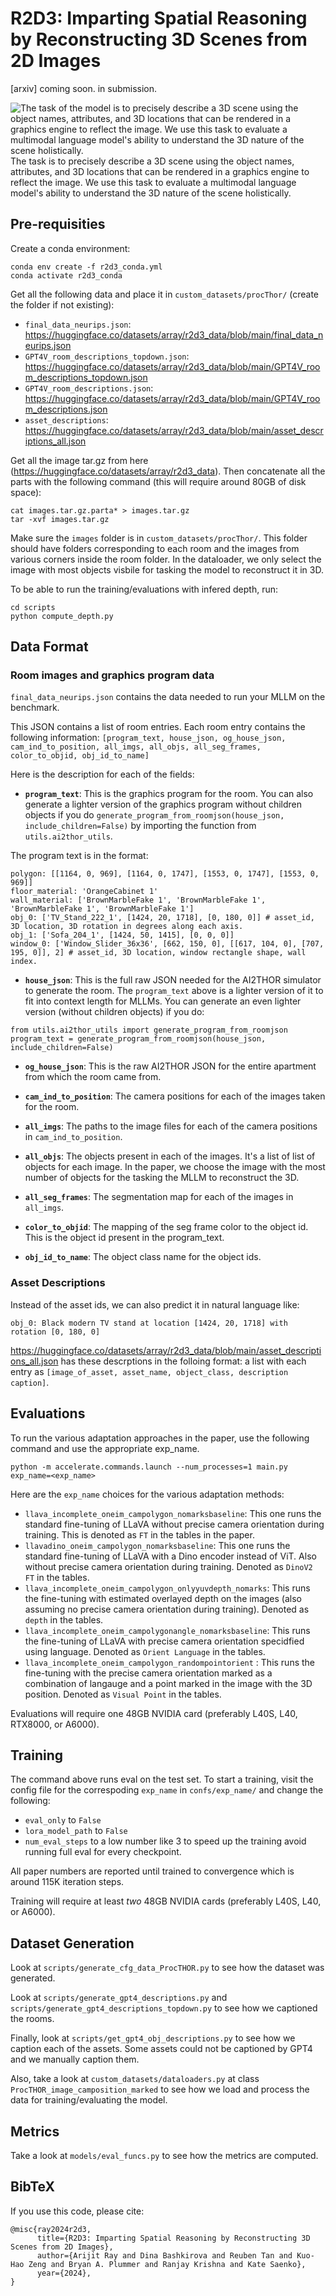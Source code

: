 # R2D3: Imparting Spatial Reasoning by Reconstructing 3D Scenes from 2D Images

[arxiv] coming soon. in submission.

![The task of the model is to precisely describe a 3D scene using the object names, attributes, and 3D locations that can be rendered in a graphics engine to reflect the image. We use this task to evaluate a multimodal language model's ability to understand the 3D nature of the scene holistically.](teaser_fig.png)
The task is to precisely describe a 3D scene using the object names, attributes, and 3D locations that can be rendered in a graphics engine to reflect the image. We use this task to evaluate a multimodal language model's ability to understand the 3D nature of the scene holistically.

## Pre-requisities

Create a conda environment:

```
conda env create -f r2d3_conda.yml
conda activate r2d3_conda
```

Get all the following data and place it in `custom_datasets/procThor/` (create the folder if not existing):
- `final_data_neurips.json`: https://huggingface.co/datasets/array/r2d3_data/blob/main/final_data_neurips.json 
- `GPT4V_room_descriptions_topdown.json`: https://huggingface.co/datasets/array/r2d3_data/blob/main/GPT4V_room_descriptions_topdown.json 
- `GPT4V_room_descriptions.json`:  https://huggingface.co/datasets/array/r2d3_data/blob/main/GPT4V_room_descriptions.json 
- `asset_descriptions`: https://huggingface.co/datasets/array/r2d3_data/blob/main/asset_descriptions_all.json 

Get all the image tar.gz from here (https://huggingface.co/datasets/array/r2d3_data). Then concatenate all the parts with the following command (this will require around 80GB of disk space):
```
cat images.tar.gz.parta* > images.tar.gz
tar -xvf images.tar.gz
```

Make sure the `images` folder is in `custom_datasets/procThor/`. This folder should have folders corresponding to each room and the images from various corners inside the room folder. In the dataloader, we only select the image with most objects visbile for tasking the model to reconstruct it in 3D.

To be able to run the training/evaluations with infered depth, run:

```
cd scripts
python compute_depth.py
```

## Data Format

### Room images and graphics program data
`final_data_neurips.json` contains the data needed to run your MLLM on the benchmark. 

This JSON contains a list of room entries. Each room entry contains the following information:
`[program_text, house_json, og_house_json, cam_ind_to_position, all_imgs, all_objs, all_seg_frames, color_to_objid, obj_id_to_name]`

Here is the description for each of the fields:
- **`program_text`**: This is the graphics program for the room. You can also generate a lighter version of the graphics program without children objects if you do `generate_program_from_roomjson(house_json, include_children=False)` by importing the function from `utils.ai2thor_utils`. 

The program text is in the format:

```
polygon: [[1164, 0, 969], [1164, 0, 1747], [1553, 0, 1747], [1553, 0, 969]]
floor_material: 'OrangeCabinet 1'
wall_material: ['BrownMarbleFake 1', 'BrownMarbleFake 1', 'BrownMarbleFake 1', 'BrownMarbleFake 1']
obj_0: ['TV_Stand_222_1', [1424, 20, 1718], [0, 180, 0]] # asset_id, 3D location, 3D rotation in degrees along each axis.
obj_1: ['Sofa_204_1', [1424, 50, 1415], [0, 0, 0]]
window_0: ['Window_Slider_36x36', [662, 150, 0], [[617, 104, 0], [707, 195, 0]], 2] # asset_id, 3D location, window rectangle shape, wall index.
```

- **`house_json`**: This is the full raw JSON needed for the AI2THOR simulator to generate the room. The `program_text` above is a lighter version of it to fit into context length for MLLMs. You can generate an even lighter version (without children objects) if you do:
```
from utils.ai2thor_utils import generate_program_from_roomjson
program_text = generate_program_from_roomjson(house_json, include_children=False)
```

- **`og_house_json`**: This is the raw AI2THOR JSON for the entire apartment from which the room came from. 

- **`cam_ind_to_position`**: The camera positions for each of the images taken for the room.  

- **`all_imgs`**: The paths to the image files for each of the camera positions in `cam_ind_to_position`. 

- **`all_objs`**: The objects present in each of the images. It's a list of list of objects for each image. In the paper, we choose the image with the most number of objects for the tasking the MLLM to reconstruct the 3D. 

- **`all_seg_frames`**: The segmentation map for each of the images in `all_imgs`. 

- **`color_to_objid`**: The mapping of the seg frame color to the object id. This is the object id present in the program_text.   

- **`obj_id_to_name`**: The object class name for the object ids. 

### Asset Descriptions

Instead of the asset ids, we can also predict it in natural language like:
```
obj_0: Black modern TV stand at location [1424, 20, 1718] with rotation [0, 180, 0]
```
https://huggingface.co/datasets/array/r2d3_data/blob/main/asset_descriptions_all.json has these descrptions in the folloing format: a list with each entry as `[image_of_asset, asset_name, object_class, description caption]`.



## Evaluations
To run the various adaptation approaches in the paper, use the following command and use the appropriate exp_name. 

```
python -m accelerate.commands.launch --num_processes=1 main.py exp_name=<exp_name>
```

Here are the `exp_name` choices for the various adaptation methods:

- `llava_incomplete_oneim_campolygon_nomarksbaseline`: This one runs the standard fine-tuning of LLaVA without precise camera orientation during training. This is denoted as `FT` in the tables in the paper. 
- `llavadino_oneim_campolygon_nomarksbaseline`: This one runs the standard fine-tuning of LLaVA with a Dino encoder instead of ViT. Also without precise camera orientation during training. Denoted as `DinoV2 FT` in the tables.
- `llava_incomplete_oneim_campolygon_onlyyuvdepth_nomarks`: This runs the fine-tuning with estimated overlayed depth on the images (also assuming no precise camera orientation during training). Denoted as `depth` in the tables. 
- `llava_incomplete_oneim_campolygonangle_nomarksbaseline`: This runs the fine-tuning of LLaVA with precise camera orientation specidfied using language. Denoted as `Orient Language` in the tables. 
- `llava_incomplete_oneim_campolygon_randompointorient` : This runs the fine-tuning with the precise camera orientation marked as a combination of langauge and a point marked in the image with the 3D position. Denoted as `Visual Point` in the tables. 

Evaluations will require one 48GB NVIDIA card (preferably L40S, L40, RTX8000, or A6000). 


## Training
The command above runs eval on the test set. To start a training, visit the config file for the correspoding `exp_name` in `confs/exp_name/` and change the following:
- `eval_only` to `False`
- `lora_model_path` to `False`
- `num_eval_steps` to a low number like 3 to speed up the training avoid running full eval for every checkpoint.

All paper numbers are reported until trained to convergence which is around 115K iteration steps.

Training will require at least *two* 48GB NVIDIA cards (preferably L40S, L40, or A6000). 


## Dataset Generation 
Look at `scripts/generate_cfg_data_ProcTHOR.py` to see how the dataset was generated. 

Look at `scripts/generate_gpt4_descriptions.py` and `scripts/generate_gpt4_descriptions_topdown.py` to see how we captioned the rooms. 

Finally, look at `scripts/get_gpt4_obj_descriptions.py` to see how we caption each of the assets. Some assets could not be captioned by GPT4 and we manually caption them. 

Also, take a look at `custom_datasets/dataloaders.py` at class `ProcTHOR_image_camposition_marked` to see how we load and process the data for training/evaluating the model.

## Metrics
Take a look at `models/eval_funcs.py` to see how the metrics are computed. 


## BibTeX

If you use this code, please cite:

```
@misc{ray2024r2d3,
      title={R2D3: Imparting Spatial Reasoning by Reconstructing 3D Scenes from 2D Images}, 
      author={Arijit Ray and Dina Bashkirova and Reuben Tan and Kuo-Hao Zeng and Bryan A. Plummer and Ranjay Krishna and Kate Saenko},
      year={2024},
}
```